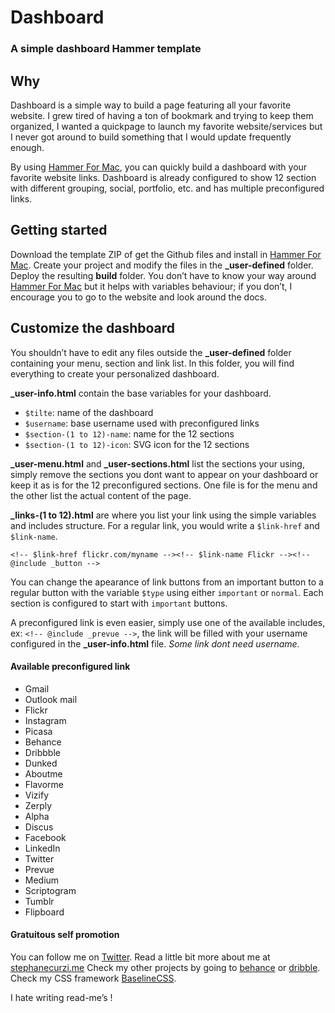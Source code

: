 # Dashboard
### A simple dashboard Hammer template

## Why
Dashboard is a simple way to build a page featuring all your favorite website. I grew tired of having a ton of bookmark and trying to keep them organized, I wanted a quickpage to launch my favorite website/services but I never got around to build something that I would update frequently enough.

By using [Hammer For Mac](http://hammerformac.com), you can quickly build a dashboard with your favorite website links. Dashboard is already configured to show 12 section with different grouping, social, portfolio, etc. and has multiple preconfigured links.

## Getting started
Download the template ZIP of get the Github files and install in [Hammer For Mac](http://hammerformac.com). Create your project and modify the files in the **_user-defined** folder. Deploy the resulting **build** folder. You don’t have to know your way around [Hammer For Mac](http://hammerformac.com) but it helps with variables behaviour; if you don’t, I encourage you to go to the website and look around the docs.

## Customize the dashboard
You shouldn’t have to edit any files outside the **_user-defined**  folder containing your menu, section and link list. In this folder, you will find everything to create your personalized dashboard.

**_user-info.html** contain the base variables for your dashboard.

- `$tilte`: name of the dashboard
- `$username`: base username used with preconfigured links
- `$section-(1 to 12)-name`: name for the 12 sections
- `$section-(1 to 12)-icon`: SVG icon for the 12 sections

**_user-menu.html** and **_user-sections.html** list the sections your using, simply remove the sections you dont want to appear on your dashboard or keep it as is for the 12 preconfigured sections. One file is for the menu and the other list the actual content of the page.

**_links-(1 to 12).html** are where you list your link using the simple variables and includes structure. For a regular link, you would write a `$link-href` and `$link-name`.

	<!-- $link-href flickr.com/myname --><!-- $link-name Flickr --><!-- @include _button -->

You can change the apearance of link buttons from an important button to a regular button with the variable `$type` using either `important` or `normal`. Each section is configured to start with `important` buttons.

 A preconfigured link is even easier, simply use one of the available includes, ex: `<!-- @include _prevue -->`, the link will be filled with your username configured in the **_user-info.html** file. *Some link dont need username.*
#### Available preconfigured link
- Gmail
- Outlook mail
- Flickr
- Instagram
- Picasa
- Behance
- Dribbble
- Dunked
- Aboutme
- Flavorme
- Vizify
- Zerply
- Alpha
- Discus
- Facebook
- LinkedIn
- Twitter
- Prevue
- Medium
- Scriptogram
- Tumblr
- Flipboard

#### Gratuitous self promotion
You can follow me on [Twitter](http://twitter.com/stephanecurzi).
Read a little bit more about me at [stephanecurzi.me](http://www.stephanecurzi.me)
Check my other projects by going to [behance](http://be.net/stephanecurzi) or [dribble](http://dribbble.com/stephanecurzi).
Check my CSS framework [BaselineCSS](http://baselinecss.com).

I hate writing read-me’s !




